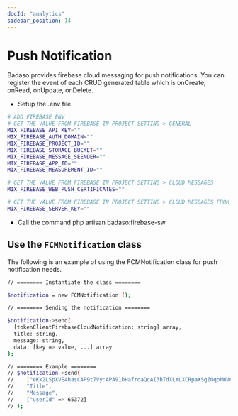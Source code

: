 ```yaml
---
docId: "analytics"
sidebar_position: 14
---
```


# Push Notification

Badaso provides firebase cloud messaging for push notifications. You can register the event of each CRUD generated table which is onCreate, onRead, onUpdate, onDelete.

- Setup the .env file
```bash
# ADD FIREBASE ENV
# GET THE VALUE FROM FIREBASE IN PROJECT SETTING > GENERAL
MIX_FIREBASE_API_KEY=""
MIX_FIREBASE_AUTH_DOMAIN=""
MIX_FIREBASE_PROJECT_ID=""
MIX_FIREBASE_STORAGE_BUCKET=""
MIX_FIREBASE_MESSAGE_SEENDER=""
MIX_FIREBASE_APP_ID=""
MIX_FIREBASE_MEASUREMENT_ID=""

# GET THE VALUE FROM FIREBASE IN PROJECT SETTING > CLOUD MESSAGES 
MIX_FIREBASE_WEB_PUSH_CERTIFICATES=""

# GET THE VALUE FROM FIREBASE IN PROJECT SETTING > CLOUD MESSAGES FROM BOX KEY PAIR > WEB PUSH CERTIFICATE
MIX_FIREBASE_SERVER_KEY=""
```

- Call the command php artisan badaso:firebase-sw

## Use the `FCMNotification` class

The following is an example of using the FCMNotification class for push notification needs.

```bash
// ======== Instantiate the class ========

$notification = new FCMNotification ();

// ======== Sending the notification ========

$notification->send(
  [tokenClientFirebaseCloudNotification: string] array, 
  title: string, 
  message: string, 
  data: [key => value, ...] array
);

// ======== Example ========
// $notification->send(
//    ["eKk2LSpXVE4hasCAP9t7Vy:APA91bHafroaQcAI3hTdXLYLXCRpaXSgZOqoNWVnNxMut8LlLJJ-LQJVjok2fONRV7c_J_JtymY7Q13F5d0SLxycRCTbv8539uuez2S1aka8yAXHBGg_Kd2xmjwEKTtR3D41cyZc3iSj"], 
//    "Title", 
//    "Message", 
//    ["userId" => 65372]
// );
```